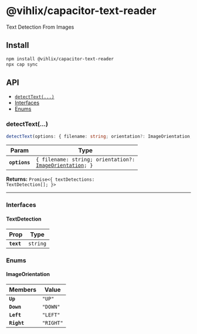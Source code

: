 # @vihlix/capacitor-text-reader

Text Detection From Images

## Install

```bash
npm install @vihlix/capacitor-text-reader
npx cap sync
```

## API

<docgen-index>

* [`detectText(...)`](#detecttext)
* [Interfaces](#interfaces)
* [Enums](#enums)

</docgen-index>

<docgen-api>
<!--Update the source file JSDoc comments and rerun docgen to update the docs below-->

### detectText(...)

```typescript
detectText(options: { filename: string; orientation?: ImageOrientation; }) => Promise<{ textDetections: TextDetection[]; }>
```

| Param         | Type                                                                                               |
| ------------- | -------------------------------------------------------------------------------------------------- |
| **`options`** | <code>{ filename: string; orientation?: <a href="#imageorientation">ImageOrientation</a>; }</code> |

**Returns:** <code>Promise&lt;{ textDetections: TextDetection[]; }&gt;</code>

--------------------


### Interfaces


#### TextDetection

| Prop       | Type                |
| ---------- | ------------------- |
| **`text`** | <code>string</code> |


### Enums


#### ImageOrientation

| Members     | Value                |
| ----------- | -------------------- |
| **`Up`**    | <code>"UP"</code>    |
| **`Down`**  | <code>"DOWN"</code>  |
| **`Left`**  | <code>"LEFT"</code>  |
| **`Right`** | <code>"RIGHT"</code> |

</docgen-api>
